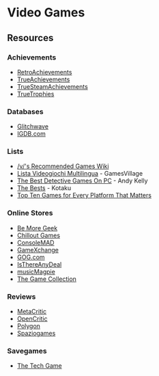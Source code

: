 # Video Games

## Resources

### Achievements

* [RetroAchievements](https://retroachievements.org/)
* [TrueAchievements](https://www.trueachievements.com/)
* [TrueSteamAchievements](https://truesteamachievements.com/)
* [TrueTrophies](https://www.truetrophies.com/)

### Databases

* [Glitchwave](https://glitchwave.com/)
* [IGDB.com](https://www.igdb.com/discover)

### Lists

* [/v/'s Recommended Games Wiki](https://vsrecommendedgames.fandom.com)
* [Lista Videogiochi Multilingua](https://www.gamesvillage.it/forum/showthread.php?931741-12-Lista-Videogiochi-Multilingua) - GamesVillage
* [The Best Detective Games On PC](https://www.pcgamer.com/the-best-detective-games-on-pc/) - Andy Kelly
* [The Bests](https://kotaku.com/tag/the-bests) - Kotaku
* [Top Ten Games for Every Platform That Matters](https://stupidgamer.com/top-ten-games-for-every-platform-that-matters/)

### Online Stores

* [Be More Geek](https://www.bemoregeek.co.uk/)
* [Chillout Games](https://www.chilloutgames.co.uk/)
* [ConsoleMAD](https://www.consolemad.co.uk/)
* [GameXchange](https://www.gamexchange.co.uk/)
* [GOG.com](https://www.gog.com/)
* [IsThereAnyDeal](https://isthereanydeal.com/)
* [musicMagpie](https://www.musicmagpie.co.uk/store/)
* [The Game Collection](https://www.thegamecollection.net/)

### Reviews

* [MetaCritic](https://www.metacritic.com/game)
* [OpenCritic](https://opencritic.com/)
* [Polygon](https://www.polygon.com/)
* [Spaziogames](https://www.spaziogames.it/)

### Savegames

* [The Tech Game](https://www.thetechgame.com/Downloads.html)

